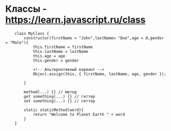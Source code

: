 # Классы - https://learn.javascript.ru/class
		class MyClass {
			constructor(firstName = "John",lastName= "Doe",age = 0,gender = "Male"){
				this.firstName = firstName
				this.lastName = lastName
				this.age = age
				this.gender = gender

				<!-- Альтернативный вариант -->
				Object.assign(this, { firstName, lastName, age, gender });

			}

			method(...) {} // метод
			get something(...) {} // геттер
			set something(...) {} // сеттер

			static staticMethod(word){
				return "Welcome to Planet Earth " + word
			}
		}